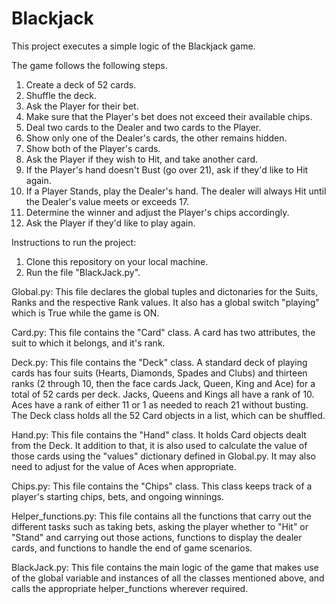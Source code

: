 # Blackjack
This project executes a simple logic of the Blackjack game.

The game follows the following steps.

1)    Create a deck of 52 cards.
2)    Shuffle the deck.
3)    Ask the Player for their bet.
4)    Make sure that the Player's bet does not exceed their available chips.
5)    Deal two cards to the Dealer and two cards to the Player.
6)    Show only one of the Dealer's cards, the other remains hidden.
7)    Show both of the Player's cards.
8)    Ask the Player if they wish to Hit, and take another card.
9)    If the Player's hand doesn't Bust (go over 21), ask if they'd like to Hit again.
10)   If a Player Stands, play the Dealer's hand. The dealer will always Hit until the Dealer's value meets or exceeds 17.
11)   Determine the winner and adjust the Player's chips accordingly.
12)   Ask the Player if they'd like to play again.

Instructions to run the project:
1)  Clone this repository on your local machine.
2)  Run the file "BlackJack.py".

Global.py:
This file declares the global tuples and dictonaries for the Suits, Ranks and the respective Rank values. It also has a global switch "playing" which is True while the game is ON.

Card.py:
This file contains the "Card" class. A card has two attributes, the suit to which it belongs, and it's rank.

Deck.py:
This file contains the "Deck" class. A standard deck of playing cards has four suits (Hearts, Diamonds, Spades and Clubs) and thirteen ranks (2 through 10, then the face cards Jack, Queen, King and Ace) for a total of 52 cards per deck. Jacks, Queens and Kings all have a rank of 10. Aces have a rank of either 11 or 1 as needed to reach 21 without busting. The Deck class holds all the 52 Card objects in a list, which can be shuffled.

Hand.py:
This file contains the "Hand" class. It holds Card objects dealt from the Deck. It addition to that, it is also used to calculate the value of those cards using the "values" dictionary defined in Global.py. It may also need to adjust for the value of Aces when appropriate.

Chips.py:
This file contains the "Chips" class. This class keeps track of a player's starting chips, bets, and ongoing winnings.

Helper_functions.py:
This file contains all the functions that carry out the different tasks such as taking bets, asking the player whether to "Hit" or "Stand" and carrying out those actions, functions to display the dealer cards, and functions to handle the end of game scenarios.

BlackJack.py:
This file contains the main logic of the game that makes use of the global variable and instances of all the classes mentioned above, and calls the appropriate helper_functions wherever required.




